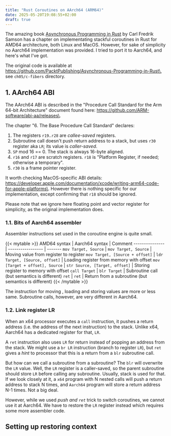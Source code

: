 ```yaml
---
title: "Rust Coroutines on AArch64 (ARM64)"
date: 2025-05-20T19:08:55+02:00
draft: true
---
```


<!-- Problem: book -->
The amazing book [Asynchronous Programming in
Rust](https://www.packtpub.com/en-us/product/asynchronous-programming-in-rust-9781805128137)
by Carl Fredrik Samson has a chapter on implementating stackful coroutines in Rust for
AMD64 architecture, both Linux and MacOS.  However, for sake of simplicity no Aarch64 implementation was
provided.  I tried to port it to Aarch64, and here's what I've got. 
<!-- TODO the source github repo link -->


The original code is available at https://github.com/PacktPublishing/Asynchronous-Programming-in-Rust\, see `ch05/c-fibers` directory.

<!-- ARM (AArch64) special feature: LR link register -->
## 1. AArch64 ABI
The AArch64 ABI is described in the "Procedure Call Standard for the Arm 64-bit Architecture" document found here:
https://github.com/ARM-software/abi-aa/releases\.

The chapter "6. The Base Procedure Call Standard" declares:

1. The registers `r19`..`r28` are *callee-saved* registers.
2. Subroutine call doesn't push return address to a stack, but uses `r30` register aka `LR`; its value is *caller-saved*.
3. `SP` mod 16 == 0.  The stack is always 16-byte aligned.
4. `r16` and `r17` are scratch registers. `r18` is "Platform Register, if needed; otherwise a temporary".
5. `r30` is a frame pointer register.

It worth checking MacOS-specific ABI details:
https://developer.apple.com/documentation/xcode/writing-arm64-code-for-apple-platforms\.  However there is nothing specific for our implementation, except confirming that `r18` should be ignored.

Please note that we ignore here floating point and vector register for simplicity, as the original implementation does.

### 1.1. Bits of Aarch64 assembler

Assembler instructions set used in the coroutine engine is quite small.

{{< mytable >}}
AMD64 syntax    | Aarch64 syntax    | Comment
--------------- | ----------------- | -------
`mov Target, Source`   | `mov Target, Source`    | Moving value from register to register
`mov Target, [Source + offset]`   | `ldr Target, [Source, offset]`    | Loading register from memory with offset
`mov [Target + offset], Source`   | `str Source, [Target, offset]`    | Storing register to memory with offset
`call Target`   | `blr Target`      | Subroutine call (but semantics is different)
`ret`           | `ret`             | Return from a subroutine (but semantics is different)
{{< /mytable >}}

The instruction for moving , loading and storing values are more or less same.
Subroutine calls, however, are very different in Aarch64.

### 1.2. Link register LR

When an x64 processor executes a `call` instruction, it pushes a return address
(i.e. the address of the next instruction) to the stack.  Unlike x64, Aarch64
has a dedicated register for that, `LR`.

A `ret` instruction also uses `LR` for return instead of popping an address
from the stack.  We might use a `br LR` instruction (branch to register `LR`),
but `ret` gives a *hint* to processor that this is a return from a `blr`
subroutine call.

But how can we call a subroutine from a subroutine?  The `blr` will overwrite
the `LR` value.  Well, the `LR` register is a caller-saved, so the parent
subroutine should store `LR` before calling any subroutine.  Usually, stack is
used for that.  If we look closely at it, a `x64` program with N nested calls
will push a return address to stack N times, and `Aarch64` program will store a
return address N-1 times.  Not a big deal.

However, while we used *push and `ret`* trick to switch coroutines, we cannot
use it at Aarch64.  We have to restore the `LR` register instead which requires
some more assembler code.

## Setting up restoring context
<!-- Using trampoline function -->

<!-- write example with PUSH and POP
     problem: there is no PUSH and POP in Rust AArch64 assembler
-->
<!-- Final result  -->

<!-- N. Misc -->
<!-- N.1. Red zone for state saving on MacOS -->
<!--  -->

<!-- Local Variables: -->
<!-- spell-fu-buffer-session-localwords: ("coroutine" "coroutines" "MacOS" "stackful") -->
<!-- End: -->
